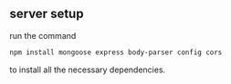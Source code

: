 ## server setup
run the command
```bash
npm install mongoose express body-parser config cors
```
to install all the necessary dependencies. 